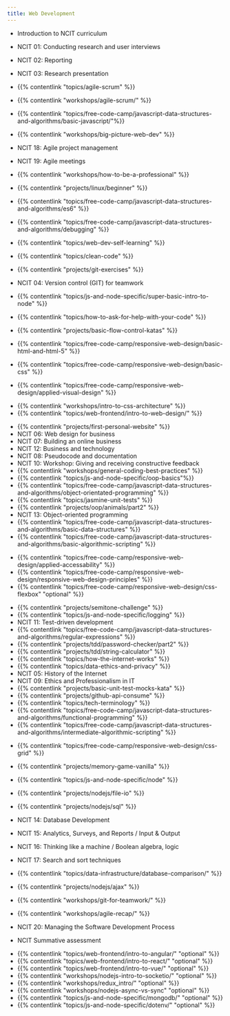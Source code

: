 ```yaml
---
title: Web Development
---
```


- Introduction to NCIT curriculum

- NCIT 01: Conducting research and user interviews
- NCIT 02: Reporting
- NCIT 03: Research presentation
- {{% contentlink "topics/agile-scrum" %}}
- {{% contentlink "workshops/agile-scrum/" %}}
- {{% contentlink "topics/free-code-camp/javascript-data-structures-and-algorithms/basic-javascript/"%}}
- {{% contentlink "workshops/big-picture-web-dev" %}}
- NCIT 18: Agile project management
- NCIT 19: Agile meetings
- {{% contentlink "workshops/how-to-be-a-professional" %}}
- {{% contentlink "projects/linux/beginner" %}}
- {{% contentlink "topics/free-code-camp/javascript-data-structures-and-algorithms/es6" %}}
- {{% contentlink "topics/free-code-camp/javascript-data-structures-and-algorithms/debugging" %}}

- {{% contentlink "topics/web-dev-self-learning" %}}
- {{% contentlink "topics/clean-code" %}}
- {{% contentlink "projects/git-exercises" %}}
- NCIT 04: Version control (GIT) for teamwork
- {{% contentlink "topics/js-and-node-specific/super-basic-intro-to-node" %}}
- {{% contentlink "topics/how-to-ask-for-help-with-your-code" %}}

- {{% contentlink "projects/basic-flow-control-katas" %}}

- {{% contentlink "topics/free-code-camp/responsive-web-design/basic-html-and-html-5" %}}
- {{% contentlink "topics/free-code-camp/responsive-web-design/basic-css" %}}
- {{% contentlink "topics/free-code-camp/responsive-web-design/applied-visual-design" %}}

* {{% contentlink "workshops/intro-to-css-architecture" %}}
* {{% contentlink "topics/web-frontend/intro-to-web-design/" %}}

- {{% contentlink "projects/first-personal-website" %}}
- NCIT 06: Web design for business
- NCIT 07: Building an online business
- NCIT 12: Business and technology
- NCIT 08: Pseudocode and documentation
- NCIT 10: Workshop: Giving and receiving constructive feedback
- {{% contentlink "workshops/general-coding-best-practices" %}}
- {{% contentlink "topics/js-and-node-specific/oop-basics"%}}
- {{% contentlink "topics/free-code-camp/javascript-data-structures-and-algorithms/object-orientated-programming" %}}
- {{% contentlink "topics/jasmine-unit-tests" %}}
- {{% contentlink "projects/oop/animals/part2" %}}
- NCIT 13: Object-oriented programming
- {{% contentlink "topics/free-code-camp/javascript-data-structures-and-algorithms/basic-data-structures" %}}
- {{% contentlink "topics/free-code-camp/javascript-data-structures-and-algorithms/basic-algorithmic-scripting" %}}

* {{% contentlink "topics/free-code-camp/responsive-web-design/applied-accessability" %}}
* {{% contentlink "topics/free-code-camp/responsive-web-design/responsive-web-design-principles" %}}
* {{% contentlink "topics/free-code-camp/responsive-web-design/css-flexbox" "optional" %}}

- {{% contentlink "projects/semitone-challenge" %}}
- {{% contentlink "topics/js-and-node-specific/logging" %}}
- NCIT 11: Test-driven development
- {{% contentlink "topics/free-code-camp/javascript-data-structures-and-algorithms/regular-expressions" %}}
- {{% contentlink "projects/tdd/password-checker/part2" %}}
- {{% contentlink "projects/tdd/string-calculator" %}}
- {{% contentlink "topics/how-the-internet-works" %}}
- {{% contentlink "topics/data-ethics-and-privacy" %}}
- NCIT 05: History of the Internet
- NCIT 09: Ethics and Professionalism in IT
- {{% contentlink "projects/basic-unit-test-mocks-kata" %}}
- {{% contentlink "projects/github-api-consume" %}}
- {{% contentlink "topics/tech-terminology" %}}
- {{% contentlink "topics/free-code-camp/javascript-data-structures-and-algorithms/functional-programming" %}}
- {{% contentlink "topics/free-code-camp/javascript-data-structures-and-algorithms/intermediate-algorithmic-scripting" %}}

* {{% contentlink "topics/free-code-camp/responsive-web-design/css-grid" %}}

- {{% contentlink "projects/memory-game-vanilla" %}}
- {{% contentlink "topics/js-and-node-specific/node" %}}
- {{% contentlink "projects/nodejs/file-io" %}}
- {{% contentlink "projects/nodejs/sql" %}}

- NCIT 14: Database Development
- NCIT 15: Analytics, Surveys, and Reports / Input & Output
- NCIT 16: Thinking like a machine / Boolean algebra, logic
- NCIT 17: Search and sort techniques

* {{% contentlink "topics/data-infrastructure/database-comparison/" %}}

- {{% contentlink "projects/nodejs/ajax" %}}

- {{% contentlink "workshops/git-for-teamwork/" %}}
- {{% contentlink "workshops/agile-recap/" %}}

- NCIT 20: Managing the Software Development Process
- NCIT Summative assessment

* {{% contentlink "topics/web-frontend/intro-to-angular/" "optional" %}}
* {{% contentlink "topics/web-frontend/intro-to-react/" "optional" %}}
* {{% contentlink "topics/web-frontend/intro-to-vue/" "optional" %}}
* {{% contentlink "workshops/nodejs-intro-to-socketio/" "optional" %}}
* {{% contentlink "workshops/redux_intro/" "optional" %}}
* {{% contentlink "workshops/nodejs-async-vs-sync" "optional" %}}
* {{% contentlink "topics/js-and-node-specific/mongodb/" "optional" %}}
* {{% contentlink "topics/js-and-node-specific/dotenv/" "optional" %}}
